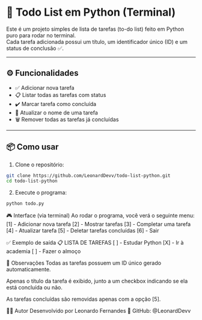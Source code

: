 # 📝 Todo List em Python (Terminal)

Este é um projeto simples de lista de tarefas (to-do list) feito em Python puro para rodar no terminal.  
Cada tarefa adicionada possui um título, um identificador único (ID) e um status de conclusão ✅.

---

## ⚙️ Funcionalidades

- ✅ Adicionar nova tarefa
- 📋 Listar todas as tarefas com status
- ✔️ Marcar tarefa como concluída
- 🔄 Atualizar o nome de uma tarefa
- 🗑️ Remover todas as tarefas já concluídas

---

## 📦 Como usar

1. Clone o repositório:

```bash
git clone https://github.com/LeonardDevv/todo-list-python.git
cd todo-list-python
```
2. Execute o programa:

```bash
python todo.py
```

🎮 Interface (via terminal)
Ao rodar o programa, você verá o seguinte menu:
[1] - Adicionar nova tarefa
[2] - Mostrar tarefas
[3] - Completar uma tarefa
[4] - Atualizar tarefa
[5] - Deletar tarefas concluídas
[6] - Sair

✅ Exemplo de saída
📋 LISTA DE TAREFAS
[ ] - Estudar Python
[X] - Ir à academia
[ ] - Fazer o almoço

🔐 Observações
Todas as tarefas possuem um ID único gerado automaticamente.

Apenas o título da tarefa é exibido, junto a um checkbox indicando se ela está concluída ou não.

As tarefas concluídas são removidas apenas com a opção [5].


👨‍💻 Autor
Desenvolvido por Leonardo Fernandes 🐍
GitHub: @LeonardDevv





